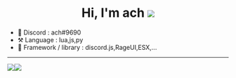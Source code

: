 <h1 align="center">Hi, I'm ach <a href="https://visitorbadge.io/status?path=https%3A%2F%2Fgithub.com%2Fach-git"><img src="https://api.visitorbadge.io/api/visitors?path=https%3A%2F%2Fgithub.com%2Fach-git&labelColor=%23333333&countColor=%23ba68c8&style=flat" /></a>
</h1> 


* 💬 Discord : ach#9690
* ⚒️ Language : lua,js,py
* 🌱 Framework / library : discord.js,RageUI,ESX,...

____
         
<table>
  <tr>
      <img align="center" style="padding=0;" src="https://github-readme-stats.vercel.app/api/?username=ach-git&theme=dark&show_icons=true" />
      <img align="center" style="padding=0;" src="https://github-readme-stats.quantumlytangled.vercel.app/api/top-langs/?username=ach-git&theme=dark&layout=default&show_icons=true" />
  </tr>
</table>
